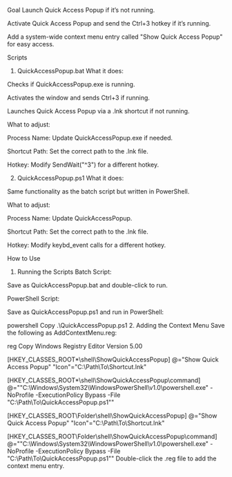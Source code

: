 Goal
Launch Quick Access Popup if it’s not running.

Activate Quick Access Popup and send the Ctrl+3 hotkey if it’s running.

Add a system-wide context menu entry called "Show Quick Access Popup" for easy access.

Scripts
1. QuickAccessPopup.bat
What it does:

Checks if QuickAccessPopup.exe is running.

Activates the window and sends Ctrl+3 if running.

Launches Quick Access Popup via a .lnk shortcut if not running.

What to adjust:

Process Name: Update QuickAccessPopup.exe if needed.

Shortcut Path: Set the correct path to the .lnk file.

Hotkey: Modify SendWait("^3") for a different hotkey.

2. QuickAccessPopup.ps1
What it does:

Same functionality as the batch script but written in PowerShell.

What to adjust:

Process Name: Update QuickAccessPopup.

Shortcut Path: Set the correct path to the .lnk file.

Hotkey: Modify keybd_event calls for a different hotkey.

How to Use
1. Running the Scripts
Batch Script:

Save as QuickAccessPopup.bat and double-click to run.

PowerShell Script:

Save as QuickAccessPopup.ps1 and run in PowerShell:

powershell
Copy
.\QuickAccessPopup.ps1
2. Adding the Context Menu
Save the following as AddContextMenu.reg:

reg
Copy
Windows Registry Editor Version 5.00

[HKEY_CLASSES_ROOT\*\shell\ShowQuickAccessPopup]
@="Show Quick Access Popup"
"Icon"="C:\\Path\\To\\Shortcut.lnk"

[HKEY_CLASSES_ROOT\*\shell\ShowQuickAccessPopup\command]
@="\"C:\\Windows\\System32\\WindowsPowerShell\\v1.0\\powershell.exe\" -NoProfile -ExecutionPolicy Bypass -File \"C:\\Path\\To\\QuickAccessPopup.ps1\""

[HKEY_CLASSES_ROOT\Folder\shell\ShowQuickAccessPopup]
@="Show Quick Access Popup"
"Icon"="C:\\Path\\To\\Shortcut.lnk"

[HKEY_CLASSES_ROOT\Folder\shell\ShowQuickAccessPopup\command]
@="\"C:\\Windows\\System32\\WindowsPowerShell\\v1.0\\powershell.exe\" -NoProfile -ExecutionPolicy Bypass -File \"C:\\Path\\To\\QuickAccessPopup.ps1\""
Double-click the .reg file to add the context menu entry.

